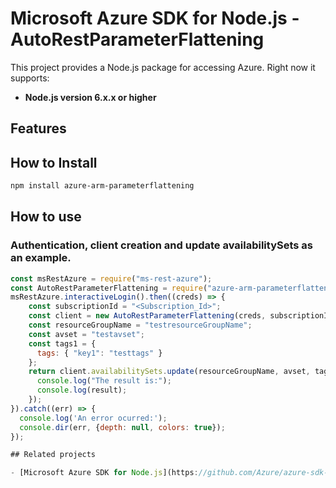 # Microsoft Azure SDK for Node.js - AutoRestParameterFlattening
This project provides a Node.js package for accessing Azure. Right now it supports:
- **Node.js version 6.x.x or higher**

## Features


## How to Install

```bash
npm install azure-arm-parameterflattening
```

## How to use

### Authentication, client creation and update availabilitySets as an example.

```javascript
const msRestAzure = require("ms-rest-azure");
const AutoRestParameterFlattening = require("azure-arm-parameterflattening");
msRestAzure.interactiveLogin().then((creds) => {
    const subscriptionId = "<Subscription_Id>";
    const client = new AutoRestParameterFlattening(creds, subscriptionId);
    const resourceGroupName = "testresourceGroupName";
    const avset = "testavset";
    const tags1 = {
      tags: { "key1": "testtags" }
    };
    return client.availabilitySets.update(resourceGroupName, avset, tags1).then((result) => {
      console.log("The result is:");
      console.log(result);
    });
}).catch((err) => {
  console.log('An error ocurred:');
  console.dir(err, {depth: null, colors: true});
});

## Related projects

- [Microsoft Azure SDK for Node.js](https://github.com/Azure/azure-sdk-for-node)
